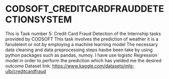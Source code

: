 # CODSOFT_CREDITCARDFRAUDDETECTIONSYSTEM

This is Task number 5: Credit Card Fraud Detection of the Internship tasks provided by CODSOFT This task involves the prediction of weather it is a farudelent or not by employing a machine learning model The necessary data cleaning and data preprocessing steps havbe been take by using python packages such as pandas, numoy. I have use logistic Regression model in order to perform the prediction which has yielded me the desired outcome Dataset link: https://www.kaggle.com/datasets/mlg-ulb/creditcardfraud
